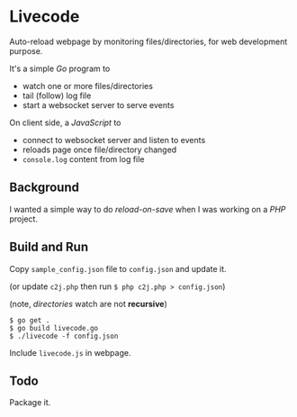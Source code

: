 # Livecode #

Auto-reload webpage by monitoring files/directories, for web development purpose.

It's a simple *Go* program to

- watch one or more files/directories
- tail (follow) log file
- start a websocket server to serve events

On client side, a *JavaScript* to

- connect to websocket server and listen to events
- reloads page once file/directory changed
- `console.log` content from log file

## Background ##

I wanted a simple way to do *reload-on-save* when I was working on a *PHP* project.


## Build and Run ##

Copy `sample_config.json` file to `config.json` and update it.

(or update `c2j.php` then run `$ php c2j.php > config.json`)

(note, *directories* watch are not **recursive**)

```
$ go get .
$ go build livecode.go
$ ./livecode -f config.json
```

Include `livecode.js` in webpage.

## Todo ##

Package it.

